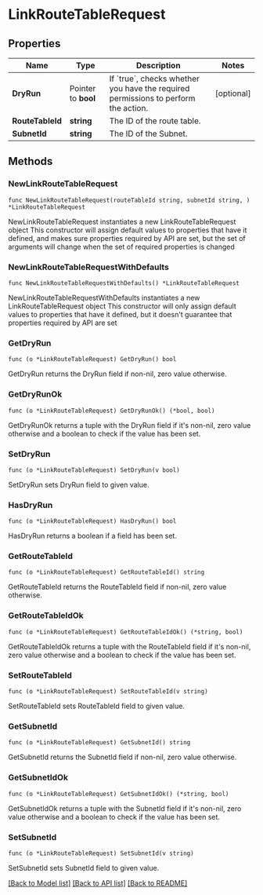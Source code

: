 # LinkRouteTableRequest

## Properties

Name | Type | Description | Notes
------------ | ------------- | ------------- | -------------
**DryRun** | Pointer to **bool** | If &#x60;true&#x60;, checks whether you have the required permissions to perform the action. | [optional] 
**RouteTableId** | **string** | The ID of the route table. | 
**SubnetId** | **string** | The ID of the Subnet. | 

## Methods

### NewLinkRouteTableRequest

`func NewLinkRouteTableRequest(routeTableId string, subnetId string, ) *LinkRouteTableRequest`

NewLinkRouteTableRequest instantiates a new LinkRouteTableRequest object
This constructor will assign default values to properties that have it defined,
and makes sure properties required by API are set, but the set of arguments
will change when the set of required properties is changed

### NewLinkRouteTableRequestWithDefaults

`func NewLinkRouteTableRequestWithDefaults() *LinkRouteTableRequest`

NewLinkRouteTableRequestWithDefaults instantiates a new LinkRouteTableRequest object
This constructor will only assign default values to properties that have it defined,
but it doesn't guarantee that properties required by API are set

### GetDryRun

`func (o *LinkRouteTableRequest) GetDryRun() bool`

GetDryRun returns the DryRun field if non-nil, zero value otherwise.

### GetDryRunOk

`func (o *LinkRouteTableRequest) GetDryRunOk() (*bool, bool)`

GetDryRunOk returns a tuple with the DryRun field if it's non-nil, zero value otherwise
and a boolean to check if the value has been set.

### SetDryRun

`func (o *LinkRouteTableRequest) SetDryRun(v bool)`

SetDryRun sets DryRun field to given value.

### HasDryRun

`func (o *LinkRouteTableRequest) HasDryRun() bool`

HasDryRun returns a boolean if a field has been set.

### GetRouteTableId

`func (o *LinkRouteTableRequest) GetRouteTableId() string`

GetRouteTableId returns the RouteTableId field if non-nil, zero value otherwise.

### GetRouteTableIdOk

`func (o *LinkRouteTableRequest) GetRouteTableIdOk() (*string, bool)`

GetRouteTableIdOk returns a tuple with the RouteTableId field if it's non-nil, zero value otherwise
and a boolean to check if the value has been set.

### SetRouteTableId

`func (o *LinkRouteTableRequest) SetRouteTableId(v string)`

SetRouteTableId sets RouteTableId field to given value.


### GetSubnetId

`func (o *LinkRouteTableRequest) GetSubnetId() string`

GetSubnetId returns the SubnetId field if non-nil, zero value otherwise.

### GetSubnetIdOk

`func (o *LinkRouteTableRequest) GetSubnetIdOk() (*string, bool)`

GetSubnetIdOk returns a tuple with the SubnetId field if it's non-nil, zero value otherwise
and a boolean to check if the value has been set.

### SetSubnetId

`func (o *LinkRouteTableRequest) SetSubnetId(v string)`

SetSubnetId sets SubnetId field to given value.



[[Back to Model list]](../README.md#documentation-for-models) [[Back to API list]](../README.md#documentation-for-api-endpoints) [[Back to README]](../README.md)


